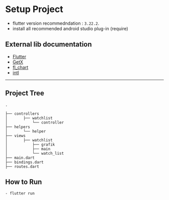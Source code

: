 # Setup Project
- flutter version recommedndation : `3.22.2`.
- install all recommended android studio plug-in (require)


## External lib documentation
- [Flutter](https://docs.flutter.dev/)
- [GetX](https://pub.dev/packages/get)
- [fl_chart](https://pub.dev/packages/fl_chart)
- [intl](https://pub.dev/packages/intl)

---

## Project Tree
```editorconfig
.

├── controllers
│       ├── watchlist
│           └── controller
├── helpers
│       └── helper
├── views
│       ├── watchlist
│           ├── grafik
│           ├── main
│           └── watch_list
├── main.dart
├── bindings.dart
├── routes.dart
```

## How to Run
```
- flutter run